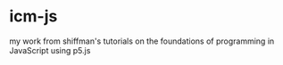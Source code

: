 # icm-js
my work from shiffman's tutorials on the foundations of programming in JavaScript using p5.js
